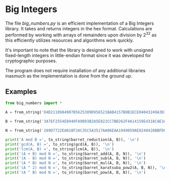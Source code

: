 
# Big Integers

The file *big_numbers.py* is an efficient implementation of a Big Integers library. It takes and returns integers in the hex format. Calculations are performed by working with arrays of remainders upon division by $2^{32}$ as this efficiently utilizes resources and algorithms work quickly. 

It's important to note that the library is designed to work with unsigned fixed-length integers in little-endian format since it was developed for cryptographic purposes.

The program does not require installation of any additional libraries inasmuch as the implementation is done from the ground up.


## Examples

```python
from big_numbers import *

A = from_string('D4D2110984907B5625309D956521BAB4157B8B1ECE04043249A3D379AC112E5B9AF44E721E148D88A942744CF56A06B92D28A0DB950FE4CED2B41A0BD38BCE7D0BE1055CF5DE38F2A588C2C9A79A75011058C320A7B661C6CE1C36C7D870758307E5D2CF07D9B6E8D529779B6B2910DD17B6766A7EFEE215A98CAC300F2827DB')

B = from_string('3A7EF2554E8940FA9B93B2A5E822CC7BB262F4A14159E4318CAE3ABF5AEB1022EC6D01DEFAB48B528868679D649B445A753684C13F6C3ADBAB059D635A2882090FC166EA9F0AAACD16A062149E4A0952F7FAAB14A0E9D3CB0BE9200DBD3B0342496421826919148E617AF1DB66978B1FCD28F8408506B79979CCBCC7F7E5FDE7')

N = from_string('269D7722EA018F2AC35C5A3517AA06EAA1949059AE8240428BBFD0A8BE6E2EBF91223991F80D7413D6B2EB213E7122710EDEC617460FA0191F3901604619972018EBEF22D81AED9C56424014CADCC2CCDEE67D36A54BFC500230CA6693ABA057B374746622341ED6D52FE5A79E6860F54F197791B3FEF49FD534CB2C675B6BDB')

print('A mod B =', to_string(barret_reduction(A, B)), '\n')
print('gcd(A, B) =', to_string(gcd(A, B)), '\n')
print('lcm(A, B) =', to_string(lcm(A, B)), '\n')
print('(A + B) mod N =', to_string(barret_add(A, B, N)), '\n')
print('(A - B) mod N =', to_string(barret_sub(A, B, N)), '\n')
print('(A * B) mod N =', to_string(barret_mul(A, B, N)), '\n')
print('(A ^ 2) mod N =', to_string(barret_karatsuba_pow2(A, B, N)), '\n')
print('(A ^ B) mod N =', to_string(barret_pow(A, B, N)), '\n')
```